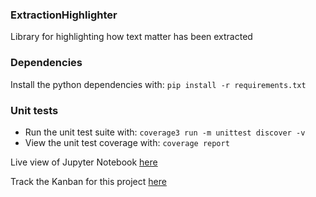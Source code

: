 ### ExtractionHighlighter
Library for highlighting how text matter has been extracted

### Dependencies

Install the python dependencies with: `pip install -r requirements.txt`

### Unit tests

* Run the unit test suite with:  `coverage3 run -m unittest discover -v`
* View the unit test coverage with: `coverage report`

Live view of Jupyter Notebook [here](https://mybinder.org/v2/gh/debrief/ExtractionHighlighter/master)

Track the Kanban for this project [here](https://github.com/debrief/ExtractionHighlighter/projects/1)
